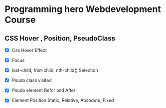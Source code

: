 # Programming hero Webdevelopment Course

## CSS Hover , Position, PseudoClass

- [x] Css Hover Effect
- [x] Focus 
- [x] last-child, frist-child, nth-child() Selection
- [x] Psudo class visited
- [x] Psudo element Befor and After
- [x] Element Position Static, Relative, Absodute, Fixed

 
